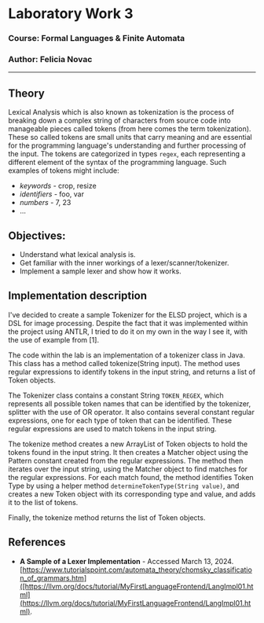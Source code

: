# Laboratory Work 3

### Course: Formal Languages & Finite Automata
### Author: Felicia Novac

----

## Theory
Lexical Analysis which is also known as tokenization is the process of breaking down a complex string of characters from source code into manageable pieces called tokens (from here comes the term tokenization).
These so called tokens are small units that carry meaning and are essential for the programming language's understanding and further processing of the input. The tokens are categorized in types `regex`, each representing a different element of the syntax of the programming language. Such examples of tokens might include:
* *keywords* - crop, resize
* *identifiers* - foo, var
* *numbers* - 7, 23
* ...

## Objectives:
* Understand what lexical analysis is.
* Get familiar with the inner workings of a lexer/scanner/tokenizer.
* Implement a sample lexer and show how it works.


## Implementation description
I've decided to create a sample Tokenizer for the ELSD project, which is a DSL for image processing. Despite the fact that it was implemented within the project using ANTLR, I tried to do it on my own in the way I see it, with the use of example from [1]. 

The code within the lab is an implementation of a tokenizer class in Java. This class has a method called tokenize(String input). The method uses regular expressions to identify tokens in the input string, and returns a list of Token objects.

The Tokenizer class contains a constant String `TOKEN_REGEX`, which represents all possible token names that can be identified by the tokenizer, splitter with the use of OR operator. It also contains several constant regular expressions, one for each type of token that can be identified. These regular expressions are used to match tokens in the input string.

The tokenize method creates a new ArrayList of Token objects to hold the tokens found in the input string. It then creates a Matcher object using the Pattern constant created from the regular expressions. The method then iterates over the input string, using the Matcher object to find matches for the regular expressions. For each match found, the method identifies Token Type by using a helper method `determineTokenType(String value)`, and creates a new Token object with its corresponding type and value, and adds it to the list of tokens.

Finally, the tokenize method returns the list of Token objects.



## References
- **A Sample of a Lexer Implementation** - Accessed March 13, 2024. [https://www.tutorialspoint.com/automata_theory/chomsky_classification_of_grammars.htm]([https://llvm.org/docs/tutorial/MyFirstLanguageFrontend/LangImpl01.html](https://llvm.org/docs/tutorial/MyFirstLanguageFrontend/LangImpl01.html).

